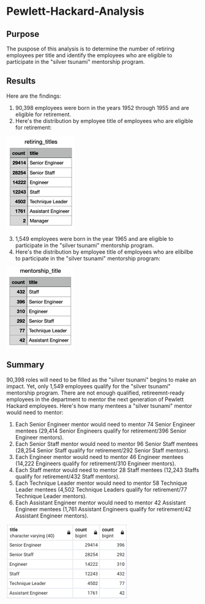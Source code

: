 # Pewlett-Hackard-Analysis

## Purpose
The puspose of this analysis is to determine the number of retiring employees per title and identify the employees who are eligible to participate in the "silver tsunami" mentorship program. 

## Results
Here are the findings: 
1. 90,398 employees were born in the years 1952 through 1955 and are eligible for retirement. 
2. Here's the distribution by employee title of employees who are eligible for retirement: 

![](retiring_titles.png)

3. 1,549 employees were born in the year 1965 and are eligible to participate in the "silver tsunami" mentorship program. 
4. Here's the distribution by employee title of employees who are elibilbe to participate in the "silver tsunami" mentorship program:

![](mentorship_titles.png)

## Summary
90,398 roles will need to be filled as the "silver tsunami" begins to make an impact. Yet, only 1,549 employees qualify for the "silver tsunami" mentorship program. There are not enough qualified, retireemnt-ready employees in the department to mentor the next generation of Pewlett Hackard employees. Here's how many mentees a "silver tsunami" mentor would need to mentor: 
1. Each Senior Engineer mentor would need to mentor 74 Senior Engineer mentees (29,414 Senior Engineers qualify for retirement/396 Senior Engineer mentors). 
2. Each Senior Staff mentor would need to mentor 96 Senior Staff mentees (28,254 Senior Staff qualify for retirement/292 Senior Staff mentors).
3. Each Engineer mentor would need to mentor 46 Engineer mentees (14,222 Engineers qualify for retirement/310 Engineer mentors). 
4. Each Staff mentor would need to mentor 28 Staff mentees (12,243 Staffs qualify for retirement/432 Staff mentors).
5. Each Technique Leader mentor would need to mentor 58 Technique Leader mentees (4,502 Technique Leaders qualify for retirement/77 Technique Leader mentors).
6. Each Assistant Engineer mentor would need to mentor 42 Assistant Engineer mentees (1,761 Assistant Engineers qualify for retirement/42 Assistant Engineer mentors).

![](next_gen.png)
